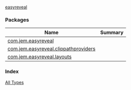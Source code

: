 [easyreveal](./index.md)

### Packages

| Name | Summary |
|---|---|
| [com.jem.easyreveal](com.jem.easyreveal/index.md) |  |
| [com.jem.easyreveal.clippathproviders](com.jem.easyreveal.clippathproviders/index.md) |  |
| [com.jem.easyreveal.layouts](com.jem.easyreveal.layouts/index.md) |  |

### Index

[All Types](alltypes/index.md)